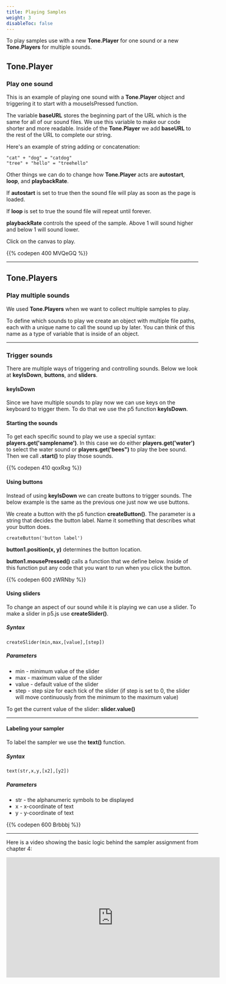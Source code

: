 ```yaml
---
title: Playing Samples
weight: 3
disableToc: false
---
```


To play samples use with a new **Tone.Player** for one sound or a new **Tone.Players** for multiple sounds.

## Tone.Player

### Play one sound

This is an example of playing one sound with a **Tone.Player** object and triggering it to start with a mouseIsPressed function.

The variable **baseURL** stores the beginning part of the URL which is the same for all of our sound files. We use this variable to make our code shorter and more readable. Inside of the **Tone.Player** we add **baseURL** to the rest of the URL to complete our string.

Here's an example of string adding or concatenation:

```
"cat" + "dog" = "catdog"
"tree" + "hello" = "treehello"
```

Other things we can do to change how **Tone.Player** acts are **autostart**, **loop**, and **playbackRate**.

If **autostart** is set to true then the sound file will play as soon as the page is loaded.

If **loop** is set to true the sound file will repeat until forever.

**playbackRate** controls the speed of the sample. Above 1 will sound higher and below 1 will sound lower.

Click on the canvas to play.

{{% codepen 400 MVQeGQ %}}

---

## Tone.Players

### Play multiple sounds

We used **Tone.Players** when we want to collect multiple samples to play.

To define which sounds to play we create an object with multiple file paths, each with a unique name to call the sound up by later. You can think of this name as a type of variable that is inside of an object.

---

### Trigger sounds

There are multiple ways of triggering and controlling sounds. Below we look at **keyIsDown**, **buttons**, and **sliders**.

#### keyIsDown

Since we have multiple sounds to play now we can use keys on the keyboard to trigger them. To do that we use the p5 function **keyIsDown**.

#### Starting the sounds

To get each specific sound to play we use a special syntax: **players.get('samplename')**. In this case we do either **players.get('water')** to select the water sound or **players.get('bees")** to play the bee sound. Then we call **.start()** to play those sounds.

{{% codepen 410 qoxRxg %}}

#### Using buttons

Instead of using **keyIsDown** we can create buttons to trigger sounds. The below example is the same as the previous one just now we use buttons.

We create a button with the p5 function **createButton()**. The parameter is a string that decides the button label. Name it something that describes what your button does.

```
createButton('button label')
```

**button1.position(x, y)** determines the button location.

**button1.mousePressed()** calls a function that we define below. Inside of this function put any code that you want to run when you click the button.

{{% codepen 600 zWRNby %}}

#### Using sliders

To change an aspect of our sound while it is playing we can use a slider. To make a slider in p5.js use **createSlider()**.

##### Syntax

```
createSlider(min,max,[value],[step])
```

##### Parameters

* min - minimum value of the slider
* max - maximum value of the slider
* value - default value of the slider
* step - step size for each tick of the slider (if step is set to 0, the slider will move continuously from the minimum to the maximum value)

To get the current value of the slider: **slider.value()**

---

#### Labeling your sampler

To label the sampler we use the **text()** function.

##### Syntax

```
text(str,x,y,[x2],[y2])
```

##### Parameters

* str - the alphanumeric symbols to be displayed
* x - x-coordinate of text
* y - y-coordinate of text

{{% codepen 600 Brbbbj %}}

---

Here is a video showing the basic logic behind the sampler assignment from chapter 4:

<iframe width="560" height="315" src="https://www.youtube.com/embed/BThpwJuDQYg" frameborder="0" allow="accelerometer; autoplay; encrypted-media; gyroscope; picture-in-picture" allowfullscreen></iframe>

